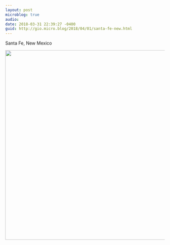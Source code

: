 ```yaml
---
layout: post
microblog: true
audio: 
date: 2018-03-31 22:39:27 -0400
guid: http://gio.micro.blog/2018/04/01/santa-fe-new.html
---
```

Santa Fe, New Mexico

<img src="http://microblog.stevegio.net/uploads/2018/b6b7e13687.jpg" width="600" height="599" />

